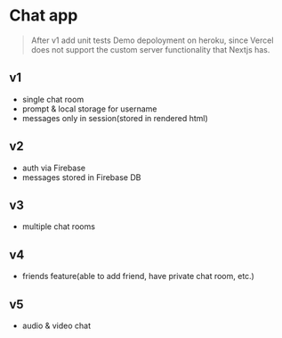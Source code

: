 # Chat app

> After v1 add unit tests
> Demo depoloyment on heroku, since Vercel does not support the custom server functionality that Nextjs has.

## v1

- single chat room
- prompt & local storage for username
- messages only in session(stored in rendered html)

## v2

- auth via Firebase
- messages stored in Firebase DB

## v3

- multiple chat rooms

## v4

- friends feature(able to add friend, have private chat room, etc.)

## v5

- audio & video chat
